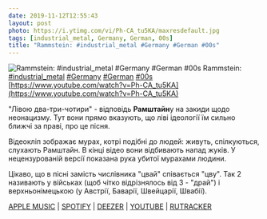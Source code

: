 ```yaml
---
date: 2019-11-12T12:55:43
layout: post
photo: https://i.ytimg.com/vi/Ph-CA_tu5KA/maxresdefault.jpg
tags: [industrial_metal, Germany, German, 00s]
title: "Rammstein: #industrial_metal #Germany #German #00s"
---
```

![Rammstein: #industrial_metal #Germany #German #00s](https://i.ytimg.com/vi/Ph-CA_tu5KA/maxresdefault.jpg)
Rammstein: [#industrial_metal](/tags/#industrial_metal) [#Germany](/tags/#Germany) [#German](/tags/#German) [#00s](/tags/#00s) [https://www.youtube.com/watch?v=Ph-CA_tu5KA](https://www.youtube.com/watch?v=Ph-CA_tu5KA) 

&quot;Лівою два-три-чотири&quot; - відповідь **Рамштайн**у на закиди щодо неонацизму. Тут вони прямо вказують, що ліві ідеології їм сильно ближчі за праві, про це пісня.

Відеокліп зображає мурах, котрі подібні до людей: живуть, спілкуються, слухають Рамштайн. В кінці відео вони відбивають напад жуків. У нецензурованій версії показана рука убитої мурахами людини.

Цікаво, що в пісні замість числівника &quot;цвай&quot; співається &quot;цву&quot;. Так 2 називають у військах (щоб чітко відрізнялось від 3 - &quot;драй&quot;) і верхньонімецькою (у Австрії, Баварії, Швейцарії, Швабії).

[APPLE MUSIC](https://music.apple.com/ru/album/mutter/1440770702) \| [SPOTIFY](https://open.spotify.com/album/4t5ccunfhpZkdOQhztN3WN) \| [DEEZER](https://www.deezer.com/album/1318764?utm_source=deezer&amp;utm_content=album-1318764&amp;utm_term=1601611822_1573556060&amp;utm_medium=web) \| [YOUTUBE](https://www.youtube.com/playlist?list=PLBzBwYhHpqLJpxLwf-RXX4FZ8NEc-bn4k) \| [RUTRACKER](https://rutracker.org/forum/viewtopic.php?t=5732323)